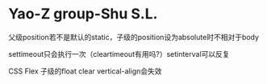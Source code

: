 # Yao-Z group-Shu S.L.

父级position若不是默认的static，子级的position设为absolute时不相对于body

settimeout只会执行一次（cleartimeout有用吗?）setinterval可以反复

CSS Flex 子级的float clear vertical-align会失效